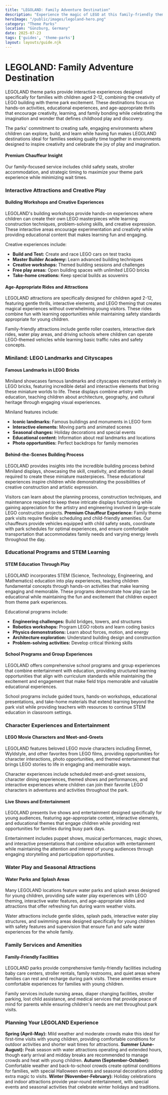 ```yaml
---
title: "LEGOLAND: Family Adventure Destination"
description: "Experience the magic of LEGO at this family-friendly theme park, featuring interactive attractions, building workshops, and themed areas designed for children aged 2-12 and their families."
heroImage: "/public/images/legoland-hero.png"
category: "Theme Parks"
location: "Günzburg, Germany"
date: 2025-07-23
tags: ['guides', 'theme-parks']
layout: layouts/guide.njk
---
```


# LEGOLAND: Family Adventure Destination

LEGOLAND theme parks provide interactive experiences designed specifically for families with children aged 2-12, combining the creativity of LEGO building with theme park excitement. These destinations focus on hands-on activities, educational experiences, and age-appropriate thrills that encourage creativity, learning, and family bonding while celebrating the imagination and wonder that defines childhood play and discovery.

The parks' commitment to creating safe, engaging environments where children can explore, build, and learn while having fun makes LEGOLAND destinations ideal for families seeking quality time together in environments designed to inspire creativity and celebrate the joy of play and imagination.

<div class="premium-insight">
<h4>Premium Chauffeur Insight</h4>
<p>Our family-focused service includes child safety seats, stroller accommodation, and strategic timing to maximize your theme park experience while minimizing wait times.</p>
</div>


### Interactive Attractions and Creative Play


#### Building Workshops and Creative Experiences

LEGOLAND's building workshops provide hands-on experiences where children can create their own LEGO masterpieces while learning construction techniques, problem-solving skills, and creative expression. These interactive areas encourage experimentation and creativity while providing educational content that makes learning fun and engaging.

Creative experiences include:

  * **Build and Test:** Create and race LEGO cars on test tracks
  * **Master Builder Academy:** Learn advanced building techniques
  * **Creative workshops:** Themed building sessions and challenges
  * **Free play areas:** Open building spaces with unlimited LEGO bricks
  * **Take-home creations:** Keep special builds as souvenirs


#### Age-Appropriate Rides and Attractions

LEGOLAND attractions are specifically designed for children aged 2-12, featuring gentle thrills, interactive elements, and LEGO theming that creates magical experiences without overwhelming young visitors. These rides combine fun with learning opportunities while maintaining safety standards appropriate for young children.

Family-friendly attractions include gentle roller coasters, interactive dark rides, water play areas, and driving schools where children can operate LEGO-themed vehicles while learning basic traffic rules and safety concepts.


### Miniland: LEGO Landmarks and Cityscapes


#### Famous Landmarks in LEGO Bricks

Miniland showcases famous landmarks and cityscapes recreated entirely in LEGO bricks, featuring incredible detail and interactive elements that bring these miniature worlds to life. These displays combine artistry with education, teaching children about architecture, geography, and cultural heritage through engaging visual experiences.

Miniland features include:

  * **Iconic landmarks:** Famous buildings and monuments in LEGO form
  * **Interactive elements:** Moving parts and animated scenes
  * **Seasonal changes:** Holiday decorations and special events
  * **Educational content:** Information about real landmarks and locations
  * **Photo opportunities:** Perfect backdrops for family memories


#### Behind-the-Scenes Building Process

LEGOLAND provides insights into the incredible building process behind Miniland displays, showcasing the skill, creativity, and attention to detail required to create these miniature masterpieces. These educational experiences inspire children while demonstrating the possibilities of creative construction and artistic expression.

Visitors can learn about the planning process, construction techniques, and maintenance required to keep these intricate displays functioning while gaining appreciation for the artistry and engineering involved in large-scale LEGO construction projects.
**Premium Chauffeur Experience:** Family theme park visits require flexible scheduling and child-friendly amenities. Our chauffeurs provide vehicles equipped with child safety seats, coordinate with park schedules for optimal experiences, and ensure comfortable transportation that accommodates family needs and varying energy levels throughout the day.


### Educational Programs and STEM Learning


#### STEM Education Through Play

LEGOLAND incorporates STEM (Science, Technology, Engineering, and Mathematics) education into play experiences, teaching children fundamental concepts through hands-on activities that make learning engaging and memorable. These programs demonstrate how play can be educational while maintaining the fun and excitement that children expect from theme park experiences.

Educational programs include:

  * **Engineering challenges:** Build bridges, towers, and structures
  * **Robotics workshops:** Program LEGO robots and learn coding basics
  * **Physics demonstrations:** Learn about forces, motion, and energy
  * **Architecture exploration:** Understand building design and construction
  * **Problem-solving activities:** Develop critical thinking skills


#### School Programs and Group Experiences

LEGOLAND offers comprehensive school programs and group experiences that combine entertainment with education, providing structured learning opportunities that align with curriculum standards while maintaining the excitement and engagement that make field trips memorable and valuable educational experiences.

School programs include guided tours, hands-on workshops, educational presentations, and take-home materials that extend learning beyond the park visit while providing teachers with resources to continue STEM education in classroom settings.


### Character Experiences and Entertainment


#### LEGO Movie Characters and Meet-and-Greets

LEGOLAND features beloved LEGO movie characters including Emmet, Wyldstyle, and other favorites from LEGO films, providing opportunities for character interactions, photo opportunities, and themed entertainment that brings LEGO stories to life in engaging and memorable ways.

Character experiences include scheduled meet-and-greet sessions, character dining experiences, themed shows and performances, and interactive experiences where children can join their favorite LEGO characters in adventures and activities throughout the park.


#### Live Shows and Entertainment

LEGOLAND presents live shows and entertainment designed specifically for young audiences, featuring age-appropriate content, interactive elements, and educational themes that engage children while providing rest opportunities for families during busy park days.

Entertainment includes puppet shows, musical performances, magic shows, and interactive presentations that combine education with entertainment while maintaining the attention and interest of young audiences through engaging storytelling and participation opportunities.


### Water Play and Seasonal Attractions


#### Water Parks and Splash Areas

Many LEGOLAND locations feature water parks and splash areas designed for young children, providing safe water play experiences with LEGO theming, interactive water features, and age-appropriate slides and attractions that offer refreshing fun during warm weather visits.

Water attractions include gentle slides, splash pads, interactive water play structures, and swimming areas designed specifically for young children with safety features and supervision that ensure fun and safe water experiences for the whole family.


### Family Services and Amenities


#### Family-Friendly Facilities

LEGOLAND parks provide comprehensive family-friendly facilities including baby care centers, stroller rentals, family restrooms, and quiet areas where families can rest and recharge during park visits. These amenities ensure comfortable experiences for families with young children.

Family services include nursing areas, diaper changing facilities, stroller parking, lost child assistance, and medical services that provide peace of mind for parents while ensuring children's needs are met throughout park visits.


### Planning Your LEGOLAND Experience
**Spring (April-May):** Mild weather and moderate crowds make this ideal for first-time visits with young children, providing comfortable conditions for outdoor activities and shorter wait times for attractions.
**Summer (June-August):** Peak season with water attractions operating and extended hours, though early arrival and midday breaks are recommended to manage crowds and heat with young children.
**Autumn (September-October):** Comfortable weather and back-to-school crowds create optimal conditions for families, with special Halloween events and seasonal decorations adding extra magic to visits.
**Winter (November-February):** Holiday celebrations and indoor attractions provide year-round entertainment, with special events and seasonal activities that celebrate winter holidays and traditions.